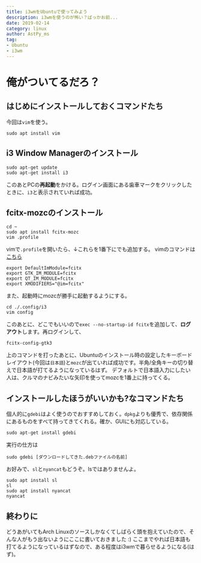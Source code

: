 ```yaml
---
title: i3wmをUbuntuで使ってみよう
description: i3wmを使うのが怖い？ばっかお前...
date: 2019-02-14
category: linux
author: AstPy_ms
tag:
- Ubuntu
- i3wm
---
```


# 俺がついてるだろ？

## はじめにインストールしておくコマンドたち

今回は`vim`を使う。

```terminal
sudo apt install vim
```

## i3 Window Managerのインストール

```terminal
sudo apt-get update
sudo apt-get install i3
```

このあとPCの**再起動**をかける。ログイン画面にある歯車マークをクリックしたときに、`i3`と表示されていれば成功。

## fcitx-mozcのインストール

```terminal
cd ~
sudo apt install fcitx-mozc
vim .profile
```

vimで`.profile`を開いたら、↓これらを1番下にでも追加する。
vimのコマンドは[こちら](https://eng-entrance.com/linux-vi-save)

```.config
export DefaultImModule=fcitx
export GTK_IM_MODULE=fcitx
export QT_IM_MODULE=fcitx
export XMODIFIERS="@im=fcitx"
```
また、起動時にmozcが勝手に起動するようにする。  
 
```./.config/i3
cd ./.config/i3
vim config
```
このあとに、どこでもいいので`exec --no-startup-id fcitx`を追加して、**ログアウト**します。再ログインして、

```terminal
fcitx-config-gtk3
```

上のコマンドを打ったあとに、Ubuntuのインストール時の設定したキーボードレイアウト(今回は`日本語`)と`mozc`が出ていれば成功です。半角/全角キーの切り替えで日本語が打てるようになっているはず。
デフォルトで日本語入力にしたい人は、クルマのナビみたいな矢印を使ってmozcを1番上に持ってくる。

## インストールしたほうがいいかも?なコマンドたち

個人的に`gdebi`はよく使うのでおすすめしておく。`dpkg`よりも優秀で、依存関係にあるものをすべて持ってきてくれる。確か、GUIにも対応している。

```ruby:terminal
sudo apt-get install gdebi
```

実行の仕方は

```ruby:terminal
sudo gdebi [ダウンロードしてきた.debファイルの名前]
```

お好みで、`sl`と`nyancat`もどうぞ。lsではありませんよ。

```ruby:terminal
sudo apt install sl
sl
sudo apt install nyancat
nyancat
```

## 終わりに

どうあがいてもArch Linuxのソースしかなくてしばらく頭を抱えていたので、そんな人がもう出ないようにここに書いておきました :)
ここまでやれば日本語も打てるようになっているはずなので、ある程度はi3wmで暮らせるようになる(はず)。
